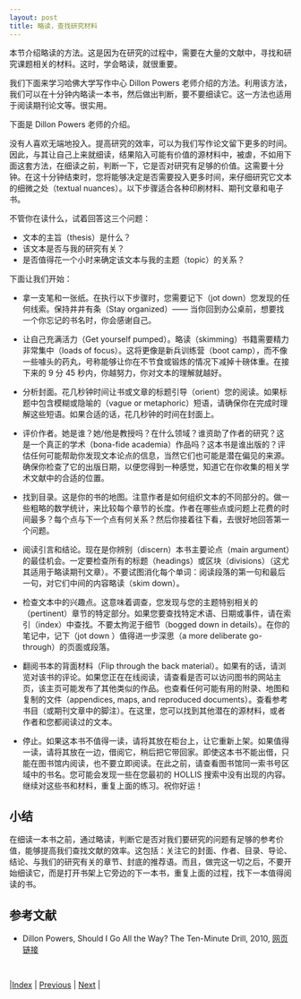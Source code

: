 ```yaml
---
layout: post
title: 略读，查找研究材料
---
```


本节介绍略读的方法。这是因为在研究的过程中，需要在大量的文献中，寻找和研究课题相关的材料。这时，学会略读，就很重要。

我们下面来学习哈佛大学写作中心 Dillon Powers 老师介绍的方法。利用该方法，我们可以在十分钟内略读一本书，然后做出判断，要不要细读它。这一方法也适用于阅读期刊论文等。很实用。

下面是 Dillon Powers 老师的介绍。

没有人喜欢无端地投入。提高研究的效率，可以为我们写作论文留下更多的时间。因此，与其让自己上来就细读，结果陷入可能有价值的源材料中，被虐，不如用下面这套方法，在细读之前，判断一下，它是否对研究有足够的价值。这需要十分钟。在这十分钟结束时，您将能够决定是否需要投入更多时间，来仔细研究它文本的细微之处（textual nuances）。以下步骤适合各种印刷材料、期刊文章和电子书。

不管你在读什么，试着回答这三个问题：

- 文本的主旨（thesis）是什么？
- 该文本是否与我的研究有关？
- 是否值得花一个小时来确定该文本与我的主题（topic）的关系？

下面让我们开始：

- 拿一支笔和一张纸。在执行以下步骤时，您需要记下（jot down）您发现的任何线索。保持井井有条（Stay organized）—— 当你回到办公桌前，想要找一个你忘记的书名时，你会感谢自己。

- 让自己充满活力（Get yourself pumped）。略读（skimming）书籍需要精力非常集中（loads of focus）。这将更像是新兵训练营（boot camp），而不像一些噱头的药丸，号称能够让你在不节食或锻炼的情况下减掉十磅体重。在接下来的 9 分 45 秒内，你越努力，你对文本的理解就越好。

- 分析封面。花几秒钟时间让书或文章的标题引导（orient）您的阅读。如果标题中包含模糊或隐喻的（vague or metaphoric）短语，请确保你在完成时理解这些短语。如果合适的话，花几秒钟的时间在封面上。

- 评价作者。她是谁？她/他是教授吗？在什么领域？谁资助了作者的研究？这是一个真正的学术（bona-fide academia）作品吗？这本书是谁出版的？评估任何可能帮助你发现文本论点的信息，当然它们也可能是潜在偏见的来源。确保你检查了它的出版日期，以便您得到一种感觉，知道它在你收集的相关学术文献中的合适的位置。

- 找到目录。这是你的书的地图。注意作者是如何组织文本的不同部分的。做一些粗略的数学统计，来比较每个章节的长度。作者在哪些点或问题上花费的时间最多？每个点与下一个点有何关系？然后你接着往下看，去很好地回答第一个问题。

- 阅读引言和结论。现在是你辨别（discern）本书主要论点（main argument）的最佳机会。一定要检查所有的标题（headings）或区块（divisions）（这尤其适用于略读期刊文章）。不要试图消化每个单词：阅读段落的第一句和最后一句，对它们中间的内容略读（skim down）。

- 检查文本中的兴趣点。这意味着调查，您发现与您的主题特别相关的（pertinent）章节的特定部分。如果您要查找特定术语、日期或事件，请在索引（index）中查找。不要太拘泥于细节（bogged down in details）。在你的笔记中，记下（jot down ）值得进一步深思（a more deliberate go-through）的页面或段落。

- 翻阅书本的背面材料（Flip through the back material）。如果有的话，请浏览对该书的评论。如果您正在在线阅读，请查看是否可以访问图书的网站主页，该主页可能发布了其他类似的作品。也查看任何可能有用的附录、地图和复制的文件（appendices, maps, and reproduced documents）。查看参考书目（或期刊文章中的脚注）。在这里，您可以找到其他潜在的源材料，或者作者和您都阅读过的文本。

- 停止。如果这本书不值得一读，请将其放在柜台上，让它重新上架。如果值得一读，请将其放在一边，借阅它，稍后把它带回家。即使这本书不能出借，只能在​图书馆内阅读，也不要立即阅读。在此之前，请查看图书馆同一索书号区域中的书名。您可能会发现一些在您最初的 HOLLIS 搜索中没有出现的内容。继续对这些书和材料，重复上面的练习。祝你好运！

## 小结

在细读一本书之前，通过略读，判断它是否对我们要研究的问题有足够的参考价值，能够提高我们查找文献的效率。这包括：关注它的封面、作者、目录、导论、结论、与我们的研究有关的章节、封底的推荐语。而且，做完这一切之后，不要开始细读它，而是打开书架上它旁边的下一本书，重复上面的过程，找下一本值得阅读的书。

## 参考文献

- Dillon Powers, Should I Go All the Way? The Ten-Minute Drill, 2010, [网页链接](https://harvardwritingcenterblog.com/2010/10/28/should-i-go-all-the-way-the-ten-minute-drill/)

<br/>

|[Index](../) | [Previous](2-4-annotated-bib) | [Next](2-8-problem) |
